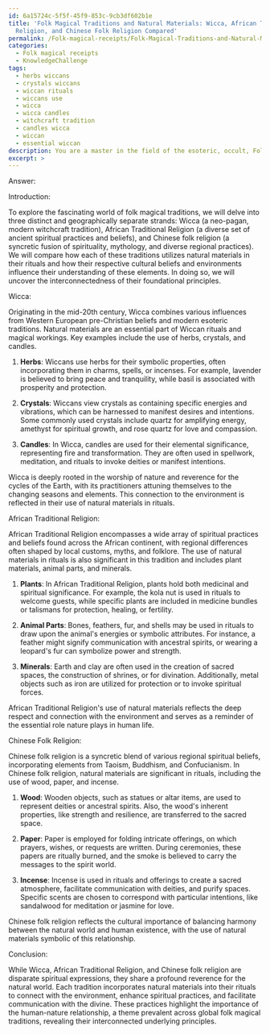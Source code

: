 ```yaml
---
id: 6a15724c-5f5f-45f9-853c-9cb3df602b1e
title: 'Folk Magical Traditions and Natural Materials: Wicca, African Traditional
  Religion, and Chinese Folk Religion Compared'
permalink: /Folk-magical-receipts/Folk-Magical-Traditions-and-Natural-Materials-Wicca-African-Traditional-Religion-and-Chinese-Folk-Re/
categories:
  - Folk magical receipts
  - KnowledgeChallenge
tags:
  - herbs wiccans
  - crystals wiccans
  - wiccan rituals
  - wiccans use
  - wicca
  - wicca candles
  - witchcraft tradition
  - candles wicca
  - wiccan
  - essential wiccan
description: You are a master in the field of the esoteric, occult, Folk magical receipts and Education. You are a writer of tests, challenges, textbooks and deep knowledge on Folk magical receipts for initiates and students to gain deep insights and understanding from. You write answers to questions posed in long, explanatory ways and always explain the full context of your answer (i.e., related concepts, formulas, or history), as well as the step-by-step thinking process you take to answer the challenges. Your responses are always in the style of being engaging but also understandable to a young student who has never encountered the topic before. Summarize the key themes, ideas, and conclusions at the end.
excerpt: >
---
```

  Answer:
  
  Introduction:
  
  To explore the fascinating world of folk magical traditions, we will delve into three distinct and geographically separate strands: Wicca (a neo-pagan, modern witchcraft tradition), African Traditional Religion (a diverse set of ancient spiritual practices and beliefs), and Chinese folk religion (a syncretic fusion of spirituality, mythology, and diverse regional practices). We will compare how each of these traditions utilizes natural materials in their rituals and how their respective cultural beliefs and environments influence their understanding of these elements. In doing so, we will uncover the interconnectedness of their foundational principles.

  Wicca:
  
  Originating in the mid-20th century, Wicca combines various influences from Western European pre-Christian beliefs and modern esoteric traditions. Natural materials are an essential part of Wiccan rituals and magical workings. Key examples include the use of herbs, crystals, and candles.
  
  1. ****Herbs****: Wiccans use herbs for their symbolic properties, often incorporating them in charms, spells, or incenses. For example, lavender is believed to bring peace and tranquility, while basil is associated with prosperity and protection.
  
  2. ****Crystals****: Wiccans view crystals as containing specific energies and vibrations, which can be harnessed to manifest desires and intentions. Some commonly used crystals include quartz for amplifying energy, amethyst for spiritual growth, and rose quartz for love and compassion.
  
  3. ****Candles****: In Wicca, candles are used for their elemental significance, representing fire and transformation. They are often used in spellwork, meditation, and rituals to invoke deities or manifest intentions.
  
  Wicca is deeply rooted in the worship of nature and reverence for the cycles of the Earth, with its practitioners attuning themselves to the changing seasons and elements. This connection to the environment is reflected in their use of natural materials in rituals.

  African Traditional Religion:
  
  African Traditional Religion encompasses a wide array of spiritual practices and beliefs found across the African continent, with regional differences often shaped by local customs, myths, and folklore. The use of natural materials in rituals is also significant in this tradition and includes plant materials, animal parts, and minerals.
  
  1. ****Plants****: In African Traditional Religion, plants hold both medicinal and spiritual significance. For example, the kola nut is used in rituals to welcome guests, while specific plants are included in medicine bundles or talismans for protection, healing, or fertility.
  
  2. ****Animal Parts****: Bones, feathers, fur, and shells may be used in rituals to draw upon the animal's energies or symbolic attributes. For instance, a feather might signify communication with ancestral spirits, or wearing a leopard's fur can symbolize power and strength.
  
  3. ****Minerals****: Earth and clay are often used in the creation of sacred spaces, the construction of shrines, or for divination. Additionally, metal objects such as iron are utilized for protection or to invoke spiritual forces.
  
  African Traditional Religion's use of natural materials reflects the deep respect and connection with the environment and serves as a reminder of the essential role nature plays in human life.

  Chinese Folk Religion:
  
  Chinese folk religion is a syncretic blend of various regional spiritual beliefs, incorporating elements from Taoism, Buddhism, and Confucianism. In Chinese folk religion, natural materials are significant in rituals, including the use of wood, paper, and incense.
  
  1. ****Wood****: Wooden objects, such as statues or altar items, are used to represent deities or ancestral spirits. Also, the wood's inherent properties, like strength and resilience, are transferred to the sacred space.
  
  2. ****Paper****: Paper is employed for folding intricate offerings, on which prayers, wishes, or requests are written. During ceremonies, these papers are ritually burned, and the smoke is believed to carry the messages to the spirit world.
  
  3. ****Incense****: Incense is used in rituals and offerings to create a sacred atmosphere, facilitate communication with deities, and purify spaces. Specific scents are chosen to correspond with particular intentions, like sandalwood for meditation or jasmine for love.
  
  Chinese folk religion reflects the cultural importance of balancing harmony between the natural world and human existence, with the use of natural materials symbolic of this relationship.

  Conclusion:
  
  While Wicca, African Traditional Religion, and Chinese folk religion are disparate spiritual expressions, they share a profound reverence for the natural world. Each tradition incorporates natural materials into their rituals to connect with the environment, enhance spiritual practices, and facilitate communication with the divine. These practices highlight the importance of the human-nature relationship, a theme prevalent across global folk magical traditions, revealing their interconnected underlying principles.
